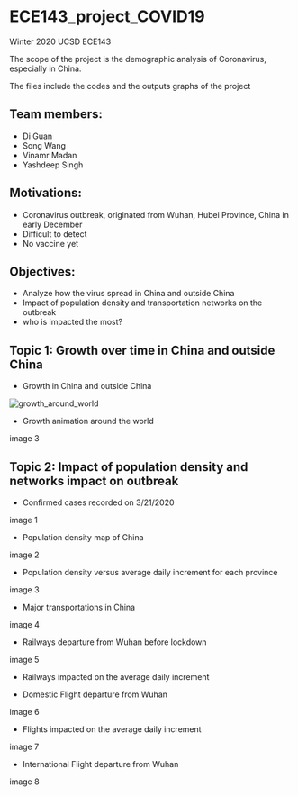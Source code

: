 # ECE143_project_COVID19

Winter 2020 UCSD ECE143

The scope of the project is the demographic analysis of Coronavirus, especially in China. 

The files include the codes and the outputs graphs of the project


Team members:
-
- Di Guan
- Song Wang
- Vinamr Madan
- Yashdeep Singh

Motivations:
-
- Coronavirus outbreak, originated from Wuhan, Hubei Province, China in early December
- Difficult to detect 
- No vaccine yet

Objectives:
-
- Analyze how the virus spread in China and outside China
- Impact of population density and transportation networks on the outbreak
- who is impacted the most?


Topic 1: Growth over time in China and outside China
- 
- Growth in China and outside China

![growth_around_world](https://user-images.githubusercontent.com/53081268/77389407-5a6b1580-6d50-11ea-8f65-6df7073ec210.png)

- Growth animation around the world

image 3

Topic 2: Impact of population density and networks impact on outbreak
- 
- Confirmed cases recorded on 3/21/2020

image 1

- Population density map of China

image 2

- Population density versus average daily increment for each province

image 3

- Major transportations in China

image 4

- Railways departure from Wuhan before lockdown

image 5

- Railways impacted on the average daily increment

- Domestic Flight departure from Wuhan 

image 6

- Flights impacted on the average daily increment

image 7

- International Flight departure from Wuhan

image 8
